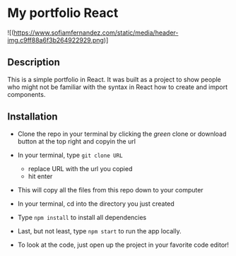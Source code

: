 # My portfolio React 
![(https://www.sofiamfernandez.com/static/media/header-img.c9ff88a6f3b264922929.png)]
## Description

This is a simple portfolio in React. It was built as a project to show people who might not be familiar with the syntax in React how to create and import components.

## Installation
- Clone the repo in your terminal by clicking the _green_ clone or download button at the top right and copyin the url
- In your terminal, type ```git clone URL```
  - replace URL with the url you copied
  - hit enter
- This will copy all the files from this repo down to your computer
- In your terminal, cd into the directory you just created
- Type ```npm install``` to install all dependencies
- Last, but not least, type ```npm start``` to run the app locally.

- To look at the code, just open up the project in your favorite code editor!
